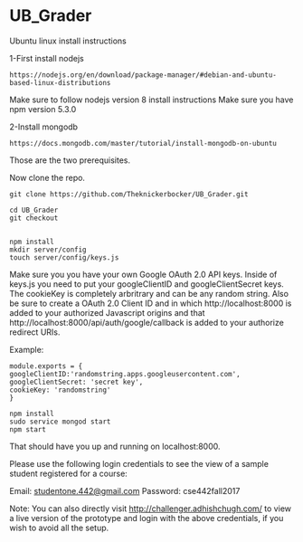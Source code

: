 # UB_Grader


Ubuntu linux install instructions

1-First install nodejs
```
https://nodejs.org/en/download/package-manager/#debian-and-ubuntu-based-linux-distributions
```
Make sure to follow nodejs version 8 install instructions
Make sure you have npm version 5.3.0

2-Install mongodb
```
https://docs.mongodb.com/master/tutorial/install-mongodb-on-ubuntu
```

Those are the two prerequisites.

Now clone the repo.
```
git clone https://github.com/Theknickerbocker/UB_Grader.git
```
```
cd UB_Grader
git checkout
```
```

npm install
mkdir server/config
touch server/config/keys.js
```
Make sure you you have your own Google OAuth 2.0 API keys. Inside of keys.js you need to put your googleClientID and googleClientSecret  keys. The cookieKey is completely arbritrary and can be any random string. Also be sure to create a OAuth 2.0 Client ID and in which http://localhost:8000 is added to your authorized Javascript origins and that http://localhost:8000/api/auth/google/callback is added to your authorize redirect URIs.

Example:
```
module.exports = {
googleClientID:'randomstring.apps.googleusercontent.com',
googleClientSecret: 'secret key',
cookieKey: 'randomstring'
}
```
```
npm install 
sudo service mongod start
npm start
```

That should have you up and running on localhost:8000.

Please use the following login credentials to see the view of a sample student registered for a course:

Email: studentone.442@gmail.com
Password: cse442fall2017

Note: You can also directly visit http://challenger.adhishchugh.com/ to view a live version of the prototype and login with the above credentials, if you wish to avoid all the setup.


